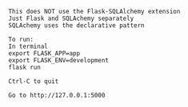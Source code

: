     This does NOT use the Flask-SQLAlchemy extension
    Just Flask and SQLAchemy separately 
    SQLAchemy uses the declarative pattern

    To run:
    In terminal
    export FLASK_APP=app
    export FLASK_ENV=development
    flask run
    
    Ctrl-C to quit
    
    Go to http://127.0.0.1:5000